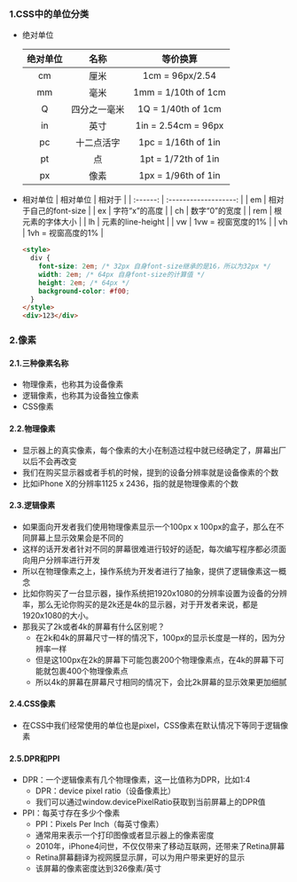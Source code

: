 ### 1.CSS中的单位分类

- 绝对单位

  | 绝对单位 |     名称     |      等价换算       |
  | :------: | :----------: | :-----------------: |
  |    cm    |     厘米     |   1cm = 96px/2.54   |
  |    mm    |     毫米     | 1mm = 1/10th of 1cm |
  |    Q     | 四分之一毫米 | 1Q = 1/40th of 1cm  |
  |    in    |     英寸     | 1in = 2.54cm = 96px |
  |    pc    |  十二点活字  | 1pc = 1/16th of 1in |
  |    pt    |      点      | 1pt = 1/72th of 1in |
  |    px    |     像素     | 1px = 1/96th of 1in |

- 相对单位
  | 相对单位 |        相对于         |
  | :------: | :-------------------: |
  |    em    | 相对于自己的font-size |
  |    ex    |     字符“x”的高度     |
  |    ch    |     数字“0”的宽度     |
  |   rem    |   根元素的字体大小    |
  |    lh    |   元素的line-height   |
  |    vw    |  1vw = 视窗宽度的1%   |
  |    vh    |  1vh = 视窗高度的1%   |

  ```html
  <style>
    div {
      font-size: 2em; /* 32px 自身font-size继承的是16，所以为32px */
      width: 2em; /* 64px 自身font-size的计算值 */ 
      height: 2em; /* 64px */
      background-color: #f00;
    }
  </style>
  <div>123</div>
  ```

### 2.像素

#### 2.1.三种像素名称

- 物理像素，也称其为设备像素
- 逻辑像素，也称其为设备独立像素
- CSS像素

#### 2.2.物理像素

- 显示器上的真实像素，每个像素的大小在制造过程中就已经确定了，屏幕出厂以后不会再改变
- 我们在购买显示器或者手机的时候，提到的设备分辨率就是设备像素的个数
- 比如iPhone X的分辨率1125 x 2436，指的就是物理像素的个数

#### 2.3.逻辑像素

- 如果面向开发者我们使用物理像素显示一个100px x 100px的盒子，那么在不同屏幕上显示效果会是不同的
- 这样的话开发者针对不同的屏幕很难进行较好的适配，每次编写程序都必须面向用户分辨率进行开发
- 所以在物理像素之上，操作系统为开发者进行了抽象，提供了逻辑像素这一概念
- 比如你购买了一台显示器，操作系统把1920x1080的分辨率设置为设备的分辨率，那么无论你购买的是2k还是4k的显示器，对于开发者来说，都是1920x1080的大小。
- 那我买了2k或者4k的屏幕有什么区别呢？
  - 在2k和4k的屏幕尺寸一样的情况下，100px的显示长度是一样的，因为分辨率一样
  - 但是这100px在2k的屏幕下可能包裹200个物理像素点，在4k的屏幕下可能就包裹400个物理像素点
  - 所以4k的屏幕在屏幕尺寸相同的情况下，会比2k屏幕的显示效果更加细腻

#### 2.4.CSS像素

- 在CSS中我们经常使用的单位也是pixel，CSS像素在默认情况下等同于逻辑像素

#### 2.5.DPR和PPI

- DPR：一个逻辑像素有几个物理像素，这一比值称为DPR，比如1:4
  - DPR：device pixel ratio（设备像素比）
  - 我们可以通过window.devicePixelRatio获取到当前屏幕上的DPR值
- PPI：每英寸存在多少个像素
  - PPI：Pixels Per Inch（每英寸像素）
  - 通常用来表示一个打印图像或者显示器上的像素密度
  - 2010年，iPhone4问世，不仅仅带来了移动互联网，还带来了Retina屏幕
  - Retina屏幕翻译为视网膜显示屏，可以为用户带来更好的显示
  - 该屏幕的像素密度达到326像素/英寸